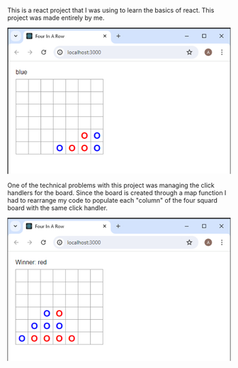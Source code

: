 This is a react project that I was using to learn the basics of react. This project was made entirely by me.

![Picture of a four in a row game in progress](middleOfPlay.PNG)

One of the technical problems with this project was managing the click handlers for the board. Since the board is
created through a map function I had to rearrange my code to populate each "column" of the four squard board
with the same click handler.

![Picture of a winning game of four in a row](winCondition.PNG)

